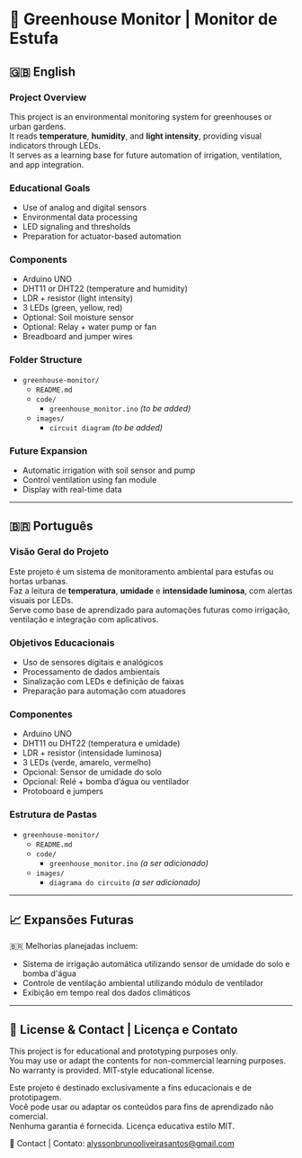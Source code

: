 # 🌿 Greenhouse Monitor | Monitor de Estufa

## 🇬🇧 English

### Project Overview

This project is an environmental monitoring system for greenhouses or urban gardens.  
It reads **temperature**, **humidity**, and **light intensity**, providing visual indicators through LEDs.  
It serves as a learning base for future automation of irrigation, ventilation, and app integration.

### Educational Goals

- Use of analog and digital sensors  
- Environmental data processing  
- LED signaling and thresholds  
- Preparation for actuator-based automation

### Components

- Arduino UNO  
- DHT11 or DHT22 (temperature and humidity)  
- LDR + resistor (light intensity)  
- 3 LEDs (green, yellow, red)  
- Optional: Soil moisture sensor  
- Optional: Relay + water pump or fan  
- Breadboard and jumper wires

### Folder Structure

- `greenhouse-monitor/`
  - `README.md`
  - `code/`
    - `greenhouse_monitor.ino` *(to be added)*
  - `images/`
    - `circuit diagram` *(to be added)*

### Future Expansion

- Automatic irrigation with soil sensor and pump  
- Control ventilation using fan module  
- Display with real-time data  

---

## 🇧🇷 Português

### Visão Geral do Projeto

Este projeto é um sistema de monitoramento ambiental para estufas ou hortas urbanas.  
Faz a leitura de **temperatura**, **umidade** e **intensidade luminosa**, com alertas visuais por LEDs.  
Serve como base de aprendizado para automações futuras como irrigação, ventilação e integração com aplicativos.

### Objetivos Educacionais

- Uso de sensores digitais e analógicos  
- Processamento de dados ambientais  
- Sinalização com LEDs e definição de faixas  
- Preparação para automação com atuadores

### Componentes

- Arduino UNO  
- DHT11 ou DHT22 (temperatura e umidade)  
- LDR + resistor (intensidade luminosa)  
- 3 LEDs (verde, amarelo, vermelho)  
- Opcional: Sensor de umidade do solo  
- Opcional: Relé + bomba d’água ou ventilador  
- Protoboard e jumpers

### Estrutura de Pastas

- `greenhouse-monitor/`
  - `README.md`
  - `code/`
    - `greenhouse_monitor.ino` *(a ser adicionado)*
  - `images/`
    - `diagrama do circuito` *(a ser adicionado)*

---

## 📈 Expansões Futuras

🇧🇷 Melhorias planejadas incluem:
- Sistema de irrigação automática utilizando sensor de umidade do solo e bomba d'água
- Controle de ventilação ambiental utilizando módulo de ventilador
- Exibição em tempo real dos dados climáticos

---

## 🔐 License & Contact | Licença e Contato

This project is for educational and prototyping purposes only.  
You may use or adapt the contents for non-commercial learning purposes.  
No warranty is provided. MIT-style educational license.

Este projeto é destinado exclusivamente a fins educacionais e de prototipagem.  
Você pode usar ou adaptar os conteúdos para fins de aprendizado não comercial.  
Nenhuma garantia é fornecida. Licença educativa estilo MIT.

📧 Contact | Contato: alyssonbrunooliveirasantos@gmail.com
